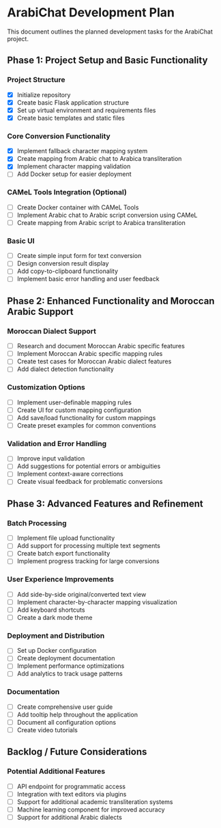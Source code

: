 # ArabiChat Development Plan

This document outlines the planned development tasks for the ArabiChat project.

## Phase 1: Project Setup and Basic Functionality

### Project Structure
- [x] Initialize repository
- [x] Create basic Flask application structure
- [x] Set up virtual environment and requirements files
- [x] Create basic templates and static files

### Core Conversion Functionality
- [x] Implement fallback character mapping system
- [x] Create mapping from Arabic chat to Arabica transliteration
- [x] Implement character mapping validation
- [ ] Add Docker setup for easier deployment

### CAMeL Tools Integration (Optional)
- [ ] Create Docker container with CAMeL Tools
- [ ] Implement Arabic chat to Arabic script conversion using CAMeL
- [ ] Create mapping from Arabic script to Arabica transliteration

### Basic UI
- [ ] Create simple input form for text conversion
- [ ] Design conversion result display
- [ ] Add copy-to-clipboard functionality
- [ ] Implement basic error handling and user feedback

## Phase 2: Enhanced Functionality and Moroccan Arabic Support

### Moroccan Dialect Support
- [ ] Research and document Moroccan Arabic specific features
- [ ] Implement Moroccan Arabic specific mapping rules
- [ ] Create test cases for Moroccan Arabic dialect features
- [ ] Add dialect detection functionality

### Customization Options
- [ ] Implement user-definable mapping rules
- [ ] Create UI for custom mapping configuration
- [ ] Add save/load functionality for custom mappings
- [ ] Create preset examples for common conventions

### Validation and Error Handling
- [ ] Improve input validation
- [ ] Add suggestions for potential errors or ambiguities
- [ ] Implement context-aware corrections
- [ ] Create visual feedback for problematic conversions

## Phase 3: Advanced Features and Refinement

### Batch Processing
- [ ] Implement file upload functionality
- [ ] Add support for processing multiple text segments
- [ ] Create batch export functionality
- [ ] Implement progress tracking for large conversions

### User Experience Improvements
- [ ] Add side-by-side original/converted text view
- [ ] Implement character-by-character mapping visualization
- [ ] Add keyboard shortcuts
- [ ] Create a dark mode theme

### Deployment and Distribution
- [ ] Set up Docker configuration
- [ ] Create deployment documentation
- [ ] Implement performance optimizations
- [ ] Add analytics to track usage patterns

### Documentation
- [ ] Create comprehensive user guide
- [ ] Add tooltip help throughout the application
- [ ] Document all configuration options
- [ ] Create video tutorials

## Backlog / Future Considerations

### Potential Additional Features
- [ ] API endpoint for programmatic access
- [ ] Integration with text editors via plugins
- [ ] Support for additional academic transliteration systems
- [ ] Machine learning component for improved accuracy
- [ ] Support for additional Arabic dialects
